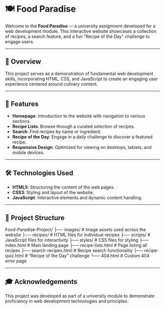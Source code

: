 # 🍽️ Food Paradise

Welcome to the **Food Paradise** — a university assignment developed for a web development module. This interactive website showcases a collection of recipes, a search feature, and a fun "Recipe of the Day" challenge to engage users.

---

## 📌 Overview

This project serves as a demonstration of fundamental web development skills, incorporating HTML, CSS, and JavaScript to create an engaging user experience centered around culinary content.

---

## 🚀 Features

- **Homepage**: Introduction to the website with navigation to various sections.
- **Recipe Lists**: Browse through a curated selection of recipes.
- **Search**: Find recipes by name or ingredient.
- **Recipe of the Day**: Engage in a daily challenge to discover a featured recipe.
- **Responsive Design**: Optimized for viewing on desktops, tablets, and mobile devices.

---

## 🛠️ Technologies Used

- **HTML5**: Structuring the content of the web pages.
- **CSS3**: Styling and layout of the website.
- **JavaScript**: Interactive elements and dynamic content handling.

---

## 📁 Project Structure
Food-Paradise-Project/
├── images/                 # Image assets used across the website
├── recipes/                # HTML files for individual recipes
├── scripts/                # JavaScript files for interactivity
├── styles/                 # CSS files for styling
├── index.html              # Main landing page
├── recipe-lists.html       # Page listing all recipes
├── search-recipes.html     # Recipe search functionality
├── recipe-quiz.html        # “Recipe of the Day” challenge
└── 404.html                # Custom 404 error page

---

## 🎓 Acknowledgements

This project was developed as part of a university module to demonstrate proficiency in web development technologies and principles.
